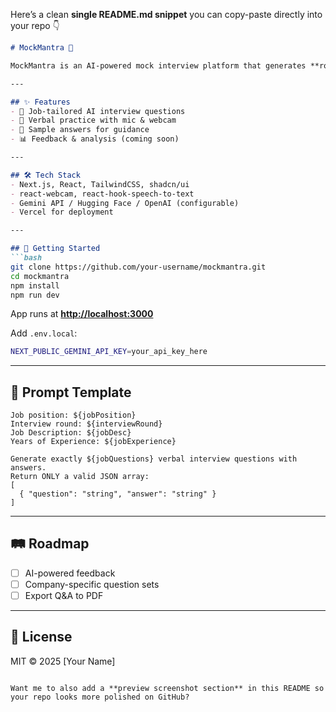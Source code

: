 Here’s a clean **single README.md snippet** you can copy-paste directly into your repo 👇

````markdown
# MockMantra 🎤

MockMantra is an AI-powered mock interview platform that generates **role-specific verbal interview questions** based on job position, description, and experience. Candidates can practice with their mic & webcam, review recordings, and improve like it’s a real interview.

---

## ✨ Features
- 🎯 Job-tailored AI interview questions  
- 🎤 Verbal practice with mic & webcam  
- 🤖 Sample answers for guidance  
- 📊 Feedback & analysis (coming soon)  

---

## 🛠️ Tech Stack
- Next.js, React, TailwindCSS, shadcn/ui  
- react-webcam, react-hook-speech-to-text  
- Gemini API / Hugging Face / OpenAI (configurable)  
- Vercel for deployment  

---

## 🚀 Getting Started
```bash
git clone https://github.com/your-username/mockmantra.git
cd mockmantra
npm install
npm run dev
````

App runs at **[http://localhost:3000](http://localhost:3000)**

Add `.env.local`:

```bash
NEXT_PUBLIC_GEMINI_API_KEY=your_api_key_here
```

---

## 📌 Prompt Template

```plaintext
Job position: ${jobPosition}
Interview round: ${interviewRound}
Job Description: ${jobDesc}
Years of Experience: ${jobExperience}

Generate exactly ${jobQuestions} verbal interview questions with answers.  
Return ONLY a valid JSON array:
[
  { "question": "string", "answer": "string" }
]
```

---

## 🛤️ Roadmap

* [ ] AI-powered feedback
* [ ] Company-specific question sets
* [ ] Export Q\&A to PDF

---

## 📄 License

MIT © 2025 \[Your Name]

```

Want me to also add a **preview screenshot section** in this README so your repo looks more polished on GitHub?
```

